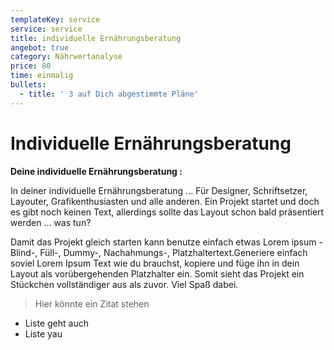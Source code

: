```yaml
---
templateKey: service
service: service
title: individuelle Ernährungsberatung
angebot: true
category: Nährwertanalyse
price: 80
time: einmalig
bullets:
  - title: ' 3 auf Dich abgestimmte Pläne'
---
```

# Individuelle Ernährungsberatung



**Deine individuelle Ernährungsberatung :**

In deiner individuelle Ernährungsberatung ... Für Designer, Schriftsetzer, Layouter, Grafikenthusiasten und alle anderen. Ein Projekt startet und doch es gibt noch keinen Text, allerdings sollte das Layout schon bald präsentiert werden ... was tun?

Damit das Projekt gleich starten kann benutze einfach etwas Lorem ipsum - Blind-, Füll-, Dummy-, Nachahmungs-, Platzhaltertext.Generiere einfach soviel Lorem Ipsum Text wie du brauchst, kopiere und füge ihn in dein Layout als vorübergehenden Platzhalter ein. Somit sieht das Projekt ein Stückchen vollständiger aus als zuvor. Viel Spaß dabei.

> Hier könnte ein Zitat stehen

* Liste geht auch
* Liste yau
